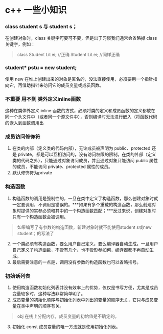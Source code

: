 # c++ 一些小知识

### class student s 与 student s；
在创建对象时，class 关键字可要可不要，但是出于习惯我们通常会省略掉 class 关键字，例如：
> class Student LiLei;  //正确
> Student LiLei;  //同样正确

### student* pstu = new student;
使用 new 在堆上创建出来的对象是匿名的，没法直接使用，必须要用一个指针指向它，再借助指针来访问它的成员变量或成员函数。

### 不重要 用不到 类外定义inline函数
这种在类体外定义 inline 函数的方式，必须将类的定义和成员函数的定义都放在同一个头文件中（或者同一个源文件中），否则编译时无法进行嵌入（将函数代码的嵌入到函数调用出

### 成员访问修饰符
1. 在类的内部（定义类的代码内部），无论成员被声明为 public、protected 还是 private，都是可以互相访问的，没有访问权限的限制。在类的外部（定义类的代码之外），只能通过对象访问成员，并且通过对象只能访问 public 属性的成员，不能访问 private、protected 属性的成员。  
2. 默认修饰符为private

### 构造函数
1. 构造函数的调用是强制性的，一旦在类中定义了构造函数，那么创建对象时就一定要调用，不调用是错误的。***如果有多个重载的构造函数，那么创建对象时提供的实参必须和其中的一个构造函数匹配；***反过来说，创建对象时只有一个构造函数会被调用。
> 如果编写了有参数的构造函数，新建对象时就不能使用student s或new student；的写法了
2. 一个类必须有构造函数，要么用户自己定义，要么编译器自动生成。一旦用户自己定义了构造函数，不管有几个，也不管形参如何，编译器都不再自动生成。
3. 最后需要注意的一点是，调用没有参数的构造函数也可以省略括号。

### 初始话列表
1. 使用构造函数初始化列表并没有效率上的优势，仅仅是书写方便，尤其是成员变量较多时，这种写法非常简单明了。
2. 成员变量的初始化顺序与初始化列表中列出的变量的顺序无关，它只与成员变量在类中声明的顺序有关。
> obj 在栈上分配内存，成员变量的初始值是不确定的。
3. 初始化 const 成员变量的唯一方法就是使用初始化列表。

